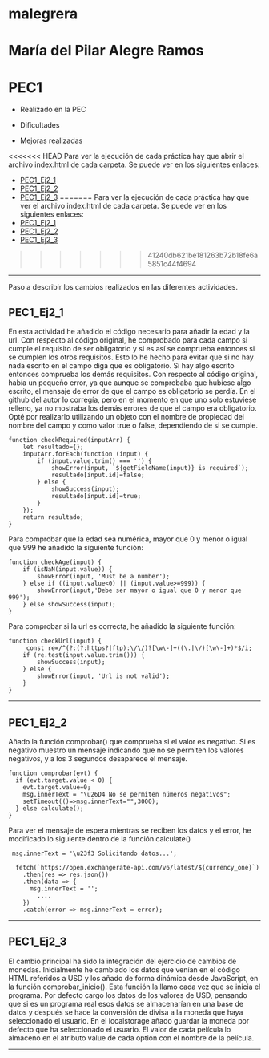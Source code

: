 # malegrera
# María del Pilar Alegre Ramos
# PEC1
* Realizado en la PEC
  
* Dificultades
  
* Mejoras realizadas
  
<<<<<<< HEAD
Para ver la ejecución de cada práctica hay que abrir el archivo index.html de cada carpeta. Se puede ver en los siguientes enlaces:
+ [PEC1_Ej2_1](PEC1_Ej2_1/index.html)
+ [PEC1_Ej2_2](PEC1_Ej2_2/index.html)
+ [PEC1_Ej2_3](PEC1_Ej2_3/index.html)
=======
Para ver la ejecución de cada práctica hay que ver el archivo index.html de cada carpeta. Se puede ver en los siguientes enlaces:
+ [PEC1_Ej2_1](https://malegrera.github.io/PEC1/PEC1_Ej2_1)
+ [PEC1_Ej2_2](https://malegrera.github.io/PEC1/PEC1_Ej2_2)
+ [PEC1_Ej2_3](https://malegrera.github.io/PEC1/PEC1_Ej2_3)
>>>>>>> 41240db621be181263b72b18fe6a5851c44f4694

  
***
Paso a describir los cambios realizados en las diferentes actividades.

## PEC1_Ej2_1
En esta actividad he añadido el código necesario para añadir la edad y la url.
Con respecto al código original, he comprobado para cada campo si cumple el requisito de ser obligatorio y si es así se comprueba entonces si se cumplen los otros requisitos. Esto lo he hecho para evitar que si no hay nada escrito en el campo diga que es obligatorio. Si hay algo escrito entonces comprueba los demás requisitos.
Con respecto al código original, había un pequeño error, ya que aunque se comprobaba que hubiese algo escrito, el mensaje de error de que el campo es obligatorio se perdía.
En el github del autor lo corregía, pero en el momento en que uno solo estuviese relleno, ya no mostraba los demás errores de que el campo era obligatorio.
Opté por realizarlo utilizando un objeto con el nombre de propiedad del nombre del campo y como valor true o false, dependiendo de si se cumple.
```
function checkRequired(inputArr) {
    let resultado={};
    inputArr.forEach(function (input) {
        if (input.value.trim() === '') {
            showError(input, `${getFieldName(input)} is required`);
            resultado[input.id]=false;
        } else {
            showSuccess(input);
            resultado[input.id]=true;
        }
    });
    return resultado;
}
```
Para comprobar que la edad sea numérica, mayor que 0 y menor o igual que 999 he añadido la siguiente función:
```
function checkAge(input) {
    if (isNaN(input.value)) {
        showError(input, 'Must be a number');
    } else if ((input.value<0) || (input.value>=999)) {
        showError(input,'Debe ser mayor o igual que 0 y menor que 999');
    } else showSuccess(input);
}
```
Para comprobar si la url es correcta, he añadido la siguiente función:
```
function checkUrl(input) {
     const re=/^(?:(?:https?|ftp):\/\/)?[\w\-]+((\.|\/)[\w\-]+)*$/i;
    if (re.test(input.value.trim())) {
        showSuccess(input);
    } else {
        showError(input, 'Url is not valid');
    }
}
```

***
## PEC1_Ej2_2
Añado la función comprobar() que comprueba si el valor es negativo. Si es negativo muestro un mensaje indicando que no se permiten los valores negativos, y a los 3 segundos desaparece el mensaje.
```
function comprobar(evt) {
  if (evt.target.value < 0) {
    evt.target.value=0;
    msg.innerText = "\u26D4 No se permiten números negativos";
    setTimeout(()=>msg.innerText="",3000);
  } else calculate();
}
```
Para ver el mensaje de espera mientras se reciben los datos y el error, he modificado lo siguiente dentro de la función calculate()
```
 msg.innerText = '\u23f3 Solicitando datos...';
  
  fetch(`https://open.exchangerate-api.com/v6/latest/${currency_one}`)
    .then(res => res.json())
    .then(data => {
      msg.innerText = '';
        ....
    })
    .catch(error => msg.innerText = error);
```
***
## PEC1_Ej2_3
El cambio principal ha sido la integración del ejercicio de cambios de monedas.
Inicialmente he cambiado los datos que venían en el código HTML referidos a USD y los añado de forma dinámica desde JavaScript, en la función comprobar_inicio(). Esta función la llamo cada vez que se inicia el programa. Por defecto cargo los datos de los valores de USD, pensando que si es un programa real esos datos se almacenarían en una base de datos y después se hace la conversión de divisa a la moneda que haya seleccionado el usuario.
En el localstorage añado guardar la moneda por defecto que ha seleccionado el usuario. El valor de cada película lo almaceno en el atributo value de cada option con el nombre de la película.



***
